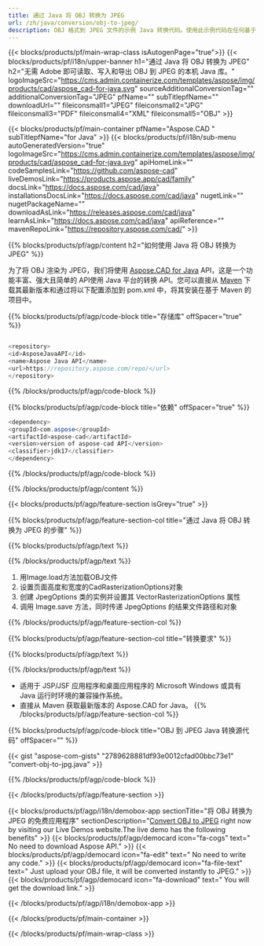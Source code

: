 ```yaml
---
title: 通过 Java 将 OBJ 转换为 JPEG 
url: /zh/java/conversion/obj-to-jpeg/ 
description: OBJ 格式到 JPEG 文件的示例 Java 转换代码。使用此示例代码在任何基于 Web 或桌面 Java 的应用程序中将 OBJ 转换为 JPEG。
---
```


{{< blocks/products/pf/main-wrap-class isAutogenPage="true">}}
{{< blocks/products/pf/i18n/upper-banner h1="通过 Java 将 OBJ 转换为 JPEG" h2="无需 Adobe 即可读取、写入和导出 OBJ 到 JPEG 的本机 Java 库。" logoImageSrc="https://cms.admin.containerize.com/templates/aspose/img/products/cad/aspose_cad-for-java.svg" sourceAdditionalConversionTag="" additionalConversionTag="JPEG" pfName="" subTitlepfName="" downloadUrl="" fileiconsmall1="JPEG" fileiconsmall2="JPG" fileiconsmall3="PDF" fileiconsmall4="XML" fileiconsmall5="OBJ" >}}

{{< blocks/products/pf/main-container pfName="Aspose.CAD " subTitlepfName="for Java" >}}
{{< blocks/products/pf/i18n/sub-menu autoGeneratedVersion="true" logoImageSrc="https://cms.admin.containerize.com/templates/aspose/img/products/cad/aspose_cad-for-java.svg" apiHomeLink="" codeSamplesLink="https://github.com/aspose-cad" liveDemosLink="https://products.aspose.app/cad/family" docsLink="https://docs.aspose.com/cad/java" installationsDocsLink="https://docs.aspose.com/cad/java" nugetLink="" nugetPackageName="" downloadAsLink="https://releases.aspose.com/cad/java" learnAsLink="https://docs.aspose.com/cad/java" apiReference="" mavenRepoLink="https://repository.aspose.com/cad/" >}}

{{% blocks/products/pf/agp/content h2="如何使用 Java 将 OBJ 转换为 JPEG" %}}

为了将 OBJ 渲染为 JPEG，我们将使用 <a href=https://products.aspose.com/cad/java>Aspose.CAD for Java</a> API，这是一个功能丰富、强大且简单的 API使用 Java 平台的转换 API。您可以直接从 <a href=https://repository.aspose.com/cad/>Maven</a> 下载其最新版本和通过将以下配置添加到 pom.xml 中，将其安装在基于 Maven 的项目中。

{{% blocks/products/pf/agp/code-block title="存储库" offSpacer="true" %}}

```cs

<repository>
<id>AsposeJavaAPI</id>
<name>Aspose Java API</name>
<url>https://repository.aspose.com/repo/</url>
</repository>

```

{{% /blocks/products/pf/agp/code-block %}}

{{% blocks/products/pf/agp/code-block title="依赖" offSpacer="true" %}}

```cs
<dependency>
<groupId>com.aspose</groupId>
<artifactId>aspose-cad</artifactId>
<version>version of aspose-cad API</version>
<classifier>jdk17</classifier>
</dependency>

```

{{% /blocks/products/pf/agp/code-block %}}

{{% /blocks/products/pf/agp/content %}}

{{< blocks/products/pf/agp/feature-section isGrey="true" >}}

{{% blocks/products/pf/agp/feature-section-col title="通过 Java 将 OBJ 转换为 JPEG 的步骤" %}}

{{% blocks/products/pf/agp/text %}}

{{% /blocks/products/pf/agp/text %}}

1. 用Image.load方法加载OBJ文件
1. 设置页面高度和宽度的CadRasterizationOptions对象
1. 创建 JpegOptions 类的实例并设置其 VectorRasterizationOptions 属性
1. 调用 Image.save 方法，同时传递 JpegOptions 的结果文件路径和对象

{{% /blocks/products/pf/agp/feature-section-col %}}

{{% blocks/products/pf/agp/feature-section-col title="转换要求" %}}

{{% blocks/products/pf/agp/text %}}

{{% /blocks/products/pf/agp/text %}}
- 适用于 JSP/JSF 应用程序和桌面应用程序的 Microsoft Windows 或具有 Java 运行时环境的兼容操作系统。
- 直接从 Maven 获取最新版本的 Aspose.CAD for Java。
{{% /blocks/products/pf/agp/feature-section-col %}}

{{% blocks/products/pf/agp/code-block title="OBJ 到 JPEG Java 转换源代码" offSpacer="" %}}

{{< gist "aspose-com-gists" "2789628881df93e0012cfad00bbc73e1" "convert-obj-to-jpg.java" >}}

{{% /blocks/products/pf/agp/code-block %}}

{{< /blocks/products/pf/agp/feature-section >}}

<!-- aboutfile Starts -->

{{< blocks/products/pf/agp/i18n/demobox-app sectionTitle="将 OBJ 转换为 JPEG 的免费应用程序" sectionDescription="[Convert OBJ to JPEG](https://products.aspose.app/cad/conversion/obj-to-jpeg) right now by visiting our Live Demos website.The live demo has the following benefits" >}}
        {{< blocks/products/pf/agp/democard icon="fa-cogs" text=" No need to download Aspose API." >}}
        {{< blocks/products/pf/agp/democard icon="fa-edit" text=" No need to write any code." >}}
        {{< blocks/products/pf/agp/democard icon="fa-file-text" text=" Just upload your OBJ file, it will be converted instantly to JPEG." >}}
        {{< blocks/products/pf/agp/democard icon="fa-download" text=" You will get the download link." >}}

   
{{< /blocks/products/pf/agp/i18n/demobox-app >}}

<!-- aboutfile Ends -->

{{< /blocks/products/pf/main-container >}}
    
{{< /blocks/products/pf/main-wrap-class >}}